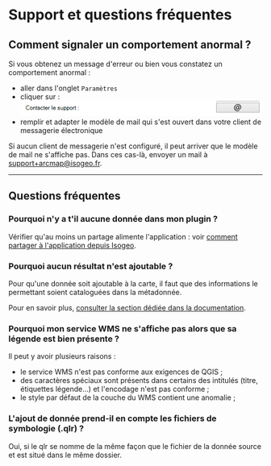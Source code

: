 # Support et questions fréquentes

## Comment signaler un comportement anormal ?

Si vous obtenez un message d'erreur ou bien vous constatez un comportement anormal :

* aller dans l'onglet `Paramètres` 
* cliquer sur  : ![](../../assets/plugin_ArcMap_settings_support_FR.png)
* remplir et adapter le modèle de mail qui s'est ouvert dans votre client de messagerie électronique

Si aucun client de messagerie n'est configuré, il peut arriver que le modèle de mail ne s'affiche pas. Dans ces cas-là, envoyer un mail à [support+arcmap@isogeo.fr](mailto:support+arcmap@isogeo.fr).

___

## Questions fréquentes

### Pourquoi n'y a t'il aucune donnée dans mon plugin ?

Vérifier qu'au moins un partage alimente l'application : voir [comment partager à l'application depuis Isogeo](/usage/configuration.md#share).

### Pourquoi aucun résultat n'est ajoutable ?

Pour qu'une donnée soit ajoutable à la carte, il faut que des informations le permettant soient cataloguées dans la métadonnée. 

Pour en savoir plus, [consulter la section dédiée dans la documentation](/usage/display.md).

### Pourquoi mon service WMS ne s'affiche pas alors que sa légende est bien présente ?

Il peut y avoir plusieurs raisons :

- le service WMS n'est pas conforme aux exigences de QGIS ;
- des caractères spéciaux sont présents dans certains des intitulés (titre, étiquettes légende...) et l'encodage n'est pas conforme ;
- le style par défaut de la couche du WMS contient une anomalie ;

### L'ajout de donnée prend-il en compte les fichiers de symbologie (.qlr) ?

Oui, si le qlr se nomme de la même façon que le fichier de la donnée source et est situé dans le même dossier.







